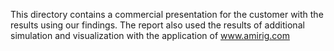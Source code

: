 This directory contains a commercial presentation for the customer with the results using our findings.
The report also used the results of additional simulation and visualization with the application of www.amirig.com
